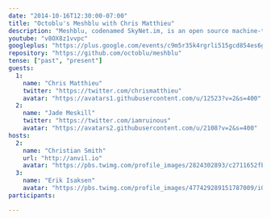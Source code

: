 ```yaml
---
date: "2014-10-16T12:30:00-07:00"
title: "Octoblu's Meshblu with Chris Matthieu"
description: "Meshblu, codenamed SkyNet.im, is an open source machine-to-machine instant messaging network and API that powers the Internet of Things. Join evil mastermind Chris Matthieu and the Octoblu team as we read the source!"
youtube: "v8OX8z1vvpc"
googleplus: "https://plus.google.com/events/c9m5r35k4rgrli515gcd854es6g"
repository: "https://github.com/octoblu/meshblu"
tense: ["past", "present"]
guests:
  1:
    name: "Chris Matthieu"
    twitter: "https://twitter.com/chrismatthieu"
    avatar: "https://avatars1.githubusercontent.com/u/12523?v=2&s=400"
  2:
    name: "Jade Meskill"
    twitter: "https://twitter.com/iamruinous"
    avatar: "https://avatars2.githubusercontent.com/u/2108?v=2&s=400"
hosts:
  2:
    name: "Christian Smith"
    url: "http://anvil.io"
    avatar: "https://pbs.twimg.com/profile_images/2824302893/c2711652fb0e430b86c801d46f739638.png"
  3:
    name: "Erik Isaksen"
    avatar: "https://pbs.twimg.com/profile_images/477429289151787009/iGNukk9x.jpeg"
participants:

---
```


